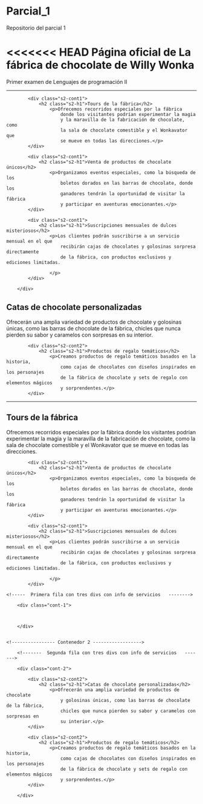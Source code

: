 # Parcial_1

Repositorio del parcial 1

<<<<<<< HEAD
Página oficial de La fábrica de chocolate de Willy Wonka
=======
Primer examen de Lenguajes de programación II

-------------------------------------------------------------------------------------

<div class="cont-1">

            <div class="s2-cont1">
                <h2 class="s2-h1">Tours de la fábrica</h2>
                    <p>Ofrecemos recorridos especiales por la fábrica
                        donde los visitantes podrían experimentar la magia
                        y la maravilla de la fabricación de chocolate, como
                        la sala de chocolate comestible y el Wonkavator que
                        se mueve en todas las direcciones.</p>
            </div>

            <div class="s2-cont1">
                <h2 class="s2-h1">Venta de productos de chocolate únicos</h2>
                    <p>Organizamos eventos especiales, como la búsqueda de los
                        boletos dorados en las barras de chocolate, donde los
                        ganadores tendrán la oportunidad de visitar la fábrica
                        y participar en aventuras emocionantes.</p>
            </div>

            <div class="s2-cont1">
                <h2 class="s2-h1">Suscripciones mensuales de dulces misteriosos</h2>
                    <p>Los clientes podrán suscribirse a un servicio mensual en el que
                        recibirán cajas de chocolates y golosinas sorpresa directamente
                        de la fábrica, con productos exclusivos y ediciones limitadas.

                    </p>
            </div>

        </div>


<div class="s2-cont2">
                <h2 class="s2-h1">Catas de chocolate personalizadas</h2>
                    <p>Ofrecerán una amplia variedad de productos de chocolate
                        y golosinas únicas, como las barras de chocolate de la fábrica,
                        chicles que nunca pierden su sabor y caramelos con sorpresas en
                        su interior.</p>
            </div>

            <div class="s2-cont2">
                <h2 class="s2-h1">Productos de regalo temáticos</h2>
                    <p>Creamos productos de regalo temáticos basados en la historia, 
                        como cajas de chocolates con diseños inspirados en los personajes
                        de la fábrica de chocolate y sets de regalo con elementos mágicos
                        y sorprendentes.</p>
            </div>


----------------------------------------------------------------------------------------------------
<div class="s2-cont1">
                <h2 class="s2-h1">Tours de la fábrica</h2>
                    <p>Ofrecemos recorridos especiales por la fábrica
                        donde los visitantes podrían experimentar la magia
                        y la maravilla de la fabricación de chocolate, como
                        la sala de chocolate comestible y el Wonkavator que
                        se mueve en todas las direcciones.</p>
            </div>

            <div class="s2-cont1">
                <h2 class="s2-h1">Venta de productos de chocolate únicos</h2>
                    <p>Organizamos eventos especiales, como la búsqueda de los
                        boletos dorados en las barras de chocolate, donde los
                        ganadores tendrán la oportunidad de visitar la fábrica
                        y participar en aventuras emocionantes.</p>
            </div>

            <div class="s2-cont1">
                <h2 class="s2-h1">Suscripciones mensuales de dulces misteriosos</h2>
                    <p>Los clientes podrán suscribirse a un servicio mensual en el que
                        recibirán cajas de chocolates y golosinas sorpresa directamente
                        de la fábrica, con productos exclusivos y ediciones limitadas.

                    </p>
            </div>

 <!--------------- Contenedor 1 ------------------>

    <!-----  Primera fila con tres divs con info de servicios   -------->

        <div class="cont-1">

            

        </div>


    <!---------------- Contenedor 2 ------------------>

        <!-------  Segunda fila con tres divs con info de servicios   ------->

        <div class="cont-2">

            <div class="s2-cont2">
                <h2 class="s2-h1">Catas de chocolate personalizadas</h2>
                    <p>Ofrecerán una amplia variedad de productos de chocolate
                        y golosinas únicas, como las barras de chocolate de la fábrica,
                        chicles que nunca pierden su sabor y caramelos con sorpresas en
                        su interior.</p>
            </div>

            <div class="s2-cont2">
                <h2 class="s2-h1">Productos de regalo temáticos</h2>
                    <p>Creamos productos de regalo temáticos basados en la historia, 
                        como cajas de chocolates con diseños inspirados en los personajes
                        de la fábrica de chocolate y sets de regalo con elementos mágicos
                        y sorprendentes.</p>
            </div>

        </div>